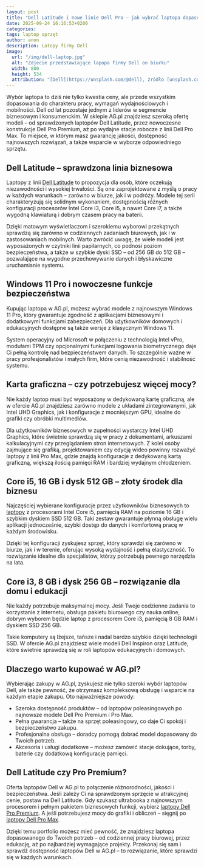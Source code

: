 ```yaml
---
layout: post
title: "Dell Latitude i nowe linie Dell Pro – jak wybrać laptopa dopasowanego do Twoich potrzeb?"
date: 2025-09-24 16:16:53+0200
categories:
tags: laptop sprzęt
author: anon
description: Latopy firmy Dell
image:
  url: "/img/dell-laptop.jpg"
  alt: "Zdjecie przedstawiające lapopa firmy Dell on biurku"
  width: 800
  height: 534
  attribution: "[Dell](https://unsplash.com/@dell), żródło [unsplash.com](https://unsplash.com/photos/silver-laptop-on-brown-wooden-table-uWFFw7leQNI), licencja [Unsplash](https://creativecommons.org/licenses/by-sa/2.0/deed.en)"
---
```


Wybór laptopa to dziś nie tylko kwestia ceny, ale przede wszystkim dopasowania do charakteru pracy,
wymagań wydajnościowych i mobilności. Dell od lat pozostaje jednym z liderów w segmencie biznesowym
i konsumenckim. W sklepie AG.pl znajdziesz szeroką ofertę modeli – od sprawdzonych laptopów Dell
Latitude, przez nowoczesne konstrukcje Dell Pro Premium, aż po wydajne stacje robocze z linii Dell
Pro Max. To miejsce, w którym masz gwarancję jakości, dostępność najnowszych rozwiązań, a także
wsparcie w wyborze odpowiedniego sprzętu.

<!-- more -->

## Dell Latitude – sprawdzona linia biznesowa

Laptopy z linii [Dell Latitude](https://www.ag.pl/laptopy-dell-latitude-c-11.html) to propozycja dla
osób, które oczekują niezawodności i wysokiej trwałości. Są one zaprojektowane z myślą o pracy w
każdych warunkach – zarówno w biurze, jak i w podróży. Modele tej serii charakteryzują się solidnym
wykonaniem, dostępnością różnych konfiguracji procesorów Intel Core i3, Core i5, a nawet Core i7, a
także wygodną klawiaturą i dobrym czasem pracy na baterii.

Dzięki matowym wyświetlaczom i szerokiemu wyborowi przekątnych sprawdzą się zarówno w codziennych
zadaniach biurowych, jak i w zastosowaniach mobilnych. Warto zwrócić uwagę, że wiele modeli jest
wyposażonych w czytniki linii papilarnych, co podnosi poziom bezpieczeństwa, a także w szybkie dyski
SSD – od 256 GB do 512 GB – pozwalające na wygodne przechowywanie danych i błyskawiczne uruchamianie
systemu.

## Windows 11 Pro i nowoczesne funkcje bezpieczeństwa

Kupując laptopa w AG.pl, możesz wybrać modele z najnowszym Windows 11 Pro, który gwarantuje zgodność
z aplikacjami biznesowymi i dodatkowymi funkcjami zabezpieczeń. Dla użytkowników domowych i
edukacyjnych dostępne są także wersje z klasycznym Windows 11.

System operacyjny od Microsoft w połączeniu z technologią Intel vPro, modułami TPM czy opcjonalnymi
funkcjami logowania biometrycznego daje Ci pełną kontrolę nad bezpieczeństwem danych. To szczególnie
ważne w pracy profesjonalistów i małych firm, które cenią niezawodność i stabilność systemu.

## Karta graficzna – czy potrzebujesz więcej mocy?

Nie każdy laptop musi być wyposażony w dedykowaną kartę graficzną, ale w ofercie AG.pl znajdziesz
zarówno modele z układami zintegrowanymi, jak Intel UHD Graphics, jak i konfiguracje z mocniejszym
GPU, idealne do grafiki czy obróbki multimediów.

Dla użytkowników biznesowych w zupełności wystarczy Intel UHD Graphics, które świetnie sprawdzą się
w pracy z dokumentami, arkuszami kalkulacyjnymi czy przeglądaniem stron internetowych. Z kolei osoby
zajmujące się grafiką, projektowaniem czy edycją wideo powinny rozważyć laptopy z linii Pro Max,
gdzie znajdą konfiguracje z dedykowaną kartą graficzną, większą ilością pamięci RAM i bardziej
wydajnym chłodzeniem.

## Core i5, 16 GB i dysk 512 GB – złoty środek dla biznesu

Najczęściej wybierane konfiguracje przez użytkowników biznesowych to [laptopy](https://www.ag.pl/) z
procesorami Intel Core i5, pamięcią RAM na poziomie 16 GB i szybkim dyskiem SSD 512 GB. Taki zestaw
gwarantuje płynną obsługę wielu aplikacji jednocześnie, szybki dostęp do danych i komfortową pracę w
każdym środowisku.

Dzięki tej konfiguracji zyskujesz sprzęt, który sprawdzi się zarówno w biurze, jak i w terenie,
oferując wysoką wydajność i pełną elastyczność. To rozwiązanie idealne dla specjalistów, którzy
potrzebują pewnego narzędzia na lata.

## Core i3, 8 GB i dysk 256 GB – rozwiązanie dla domu i edukacji

Nie każdy potrzebuje maksymalnej mocy. Jeśli Twoje codzienne zadania to korzystanie z internetu,
obsługa pakietu biurowego czy nauka online, dobrym wyborem będzie laptop z procesorem Core i3,
pamięcią 8 GB RAM i dyskiem SSD 256 GB.

Takie komputery są lżejsze, tańsze i nadal bardzo szybkie dzięki technologii SSD. W ofercie AG.pl
znajdziesz wiele modeli Dell Inspiron oraz Latitude, które świetnie sprawdzą się w roli laptopów
edukacyjnych i domowych.

## Dlaczego warto kupować w AG.pl?

Wybierając zakupy w AG.pl, zyskujesz nie tylko szeroki wybór laptopów Dell, ale także pewność, że
otrzymasz kompleksową obsługę i wsparcie na każdym etapie zakupu. Oto najważniejsze powody:

* Szeroka dostępność produktów – od laptopów poleasingowych po najnowsze modele Dell Pro Premium i
  Pro Max.
* Pełna gwarancja – także na sprzęt poleasingowy, co daje Ci spokój i bezpieczeństwo zakupu.
* Profesjonalna obsługa – doradcy pomogą dobrać model dopasowany do Twoich potrzeb.
* Akcesoria i usługi dodatkowe – możesz zamówić stacje dokujące, torby, baterie czy dodatkową
  konfigurację pamięci.

## Dell Latitude czy Pro Premium?

Oferta laptopów Dell w AG.pl to połączenie różnorodności, jakości i bezpieczeństwa. Jeśli zależy Ci
na sprawdzonym sprzęcie w atrakcyjnej cenie, postaw na Dell Latitude. Gdy szukasz ultrabooka z
najnowszym procesorem i pełnym pakietem biznesowych funkcji, wybierz [laptopy Dell Pro
Premium](https://www.ag.pl/laptopy-dell-pro-premium-c-274.html). A jeśli potrzebujesz mocy do
grafiki i obliczeń – sięgnij po [laptopy Dell Pro
Max](https://www.ag.pl/laptopy-dell-pro-max-c-275.html).

Dzięki temu portfolio możesz mieć pewność, że znajdziesz laptopa dopasowanego do Twoich potrzeb – od
codziennej pracy biurowej, przez edukację, aż po najbardziej wymagające projekty. Przekonaj się sam
i sprawdź dostępność laptopów Dell w AG.pl – to rozwiązanie, które sprawdzi się w każdych warunkach.
